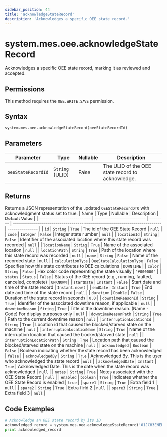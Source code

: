 ```yaml
---
sidebar_position: 44
title: 'acknowledgeStateRecord'
description: 'Acknowledges a specific OEE state record.'
---
```


# system.mes.oee.acknowledgeStateRecord

Acknowledges a specific OEE state record, marking it as reviewed and accepted.

## Permissions

This method requires the `OEE.WRITE.SAVE` permission.

## Syntax

```python
system.mes.oee.acknowledgeStateRecord(oeeStateRecordId)
```

## Parameters

| Parameter          | Type            | Nullable | Description                                      |
| ------------------ | --------------- | -------- | ------------------------------------------------ |
| `oeeStateRecordId` | `String` (ULID) | False    | The ULID of the OEE state record to acknowledge. |

## Returns

Returns a JSON representation of the updated `OEEStateRecordDTO` with acknowledgment status set to true.
| Name | Type | Nullable | Description | Default Value |
| -------------------------- | ------------------------- | -------- | -------------------------------------------------------------------------- | --------------- |
| `id` | `String` | `True` | The id of the OEE State Record | `null` |
| `code` | `Integer` | `False` | Integer state number | `null` |
| `locationId` | `String` | `False` | Identifier of the associated location where this state record was recorded | `null` |
| `locationName` | `String` | `True` | Name of the associated location | `null` |
| `locationPath` | `String` | `True` | Path of the location where this state record was recorded | `null` |
| `name` | `String` | `False` | Name of the recorded state | `null` |
| `calculationType` | `OeeStateCalculationType` | `False` | Specifies how this state contributes to OEE calculations | `DOWNTIME` |
| `color` | `String` | `False` | Hex color code representing the state visually | `"#000000"` |
| `status` | `Status` | `False` | Status of the OEE record (e.g., running, faulted, canceled, complete) | `UNKNOWN` |
| `startDate` | `Instant` | `False` | Start date and time of the state record | `Instant.now()` |
| `endDate` | `Instant` | `True` | End date and time of the state record | `null` |
| `duration` | `Double` | `False` | Duration of the state record in seconds | `0.0` |
| `downtimeReasonId` | `String` | `True` | Identifier of the associated downtime reason, if applicable | `null` |
| `downtimeReason` | `String` | `True` | Title of the downtime reason. (Name - Code) For display purposes only | `null` |
| `downtimeReasonPath` | `String` | `True` | Path to the current downtime reason | `null` |
| `interruptionLocationId` | `String` | `True` | Location id that caused the blocked/starved state on the machine | `null` |
| `interruptionLocationName` | `String` | `True` | Name of the interruption location that caused the blocked/starved state | `null` |
| `interruptionLocationPath` | `String` | `True` | Location path that caused the blocked/starved state on the machine | `null` |
| `acknowledged` | `Boolean` | `False` | Boolean indicating whether the state record has been acknowledged | `false` |
| `acknowledgedBy` | `String` | `True` | Acknowledged By. This is the user who acknowledged the state record | `null` |
| `acknowledgedDate` | `Instant` | `True` | Acknowledged Date. This is the date when the state record was acknowledged | `null` |
| `notes` | `String` | `True` | Notes associated with the OEE State Record | `null` |
| `enabled` | `boolean` | `True` | Indicates whether the OEE State Record is enabled | `true` |
| `spare1` | `String` | `True` | Extra field 1 | `null` |
| `spare2` | `String` | `True` | Extra field 2 | `null` |
| `spare3` | `String` | `True` | Extra field 3 | `null` |

## Code Examples

```python
# Acknowledge an OEE state record by its ID
acknowledged_record = system.mes.oee.acknowledgeStateRecord('01JCH3ENEB-SV2X8B3W-NFY8WZNK')
print acknowledged_record
```
